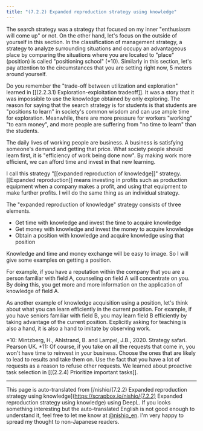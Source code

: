 ```yaml
---
title: "(7.2.2) Expanded reproduction strategy using knowledge"
---
```


The search strategy was a strategy that focused on my inner "enthusiasm will come up" or not. On the other hand, let's focus on the outside of yourself in this section. In the classification of management strategy, a strategy to analyze surrounding situations and occupy an advantageous place by comparing the situations where you are located to "place" (position) is called "positioning school" (*10). Similarly in this section, let's pay attention to the circumstances that you are setting right now, 5 meters around yourself.

Do you remember the "trade-off between utilization and exploration" learned in [[(2.2.3.1) Exploration-exploitation tradeoff]]. It was a story that it was impossible to use the knowledge obtained by only exploring. The reason for saying that the search strategy is for students is that students are "positions to learn" in society's common wisdom and can use ample time for exploration. Meanwhile, there are more pressure for workers "working" "to earn money", and more people are suffering from "no time to learn" than the students.

The daily lives of working people are business. A business is satisfying someone's demand and getting that price. What society people should learn first, it is "efficiency of work being done now". By making work more efficient, we can afford time and invest in that new learning.

I call this strategy "[[expanded reproduction of knowledge]]" strategy. [[Expanded reproduction]] means investing in profits such as production equipment when a company makes a profit, and using that equipment to make further profits. I will do the same thing as an individual strategy.

The "expanded reproduction of knowledge" strategy consists of three elements.

- Get time with knowledge and invest the time to acquire knowledge
- Get money with knowledge and invest the money to acquire knowledge
- Obtain a position with knowledge and acquire knowledge using that position

Knowledge and time and money exchange will be easy to image. So I will give some examples on getting a position.

For example, if you have a reputation within the company that you are a person familiar with field A, counseling on field A will concentrate on you. By doing this, you get more and more information on the application of knowledge of field A.

As another example of knowledge acquisition using a position, let's think about what you can learn efficiently in the current position. For example, if you have seniors familiar with field B, you may learn field B efficiently by taking advantage of the current position. Explicitly asking for teaching is also a hand, it is also a hand to imitate by observing work.

*10: Mintzberg, H., Ahlstrand, B. and Lampel, J.B., 2020. Strategy safari. Pearson UK.
*11: Of course, if you take on all the requests that come in, you won't have time to reinvest in your business. Choose the ones that are likely to lead to results and take them on. Use the fact that you have a lot of requests as a reason to refuse other requests. We learned about proactive task selection in [[(2.2.4) Prioritize important tasks]].

---
This page is auto-translated from [/nishio/(7.2.2) Expanded reproduction strategy using knowledge](https://scrapbox.io/nishio/(7.2.2) Expanded reproduction strategy using knowledge) using DeepL. If you looks something interesting but the auto-translated English is not good enough to understand it, feel free to let me know at [@nishio_en](https://twitter.com/nishio_en). I'm very happy to spread my thought to non-Japanese readers.